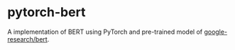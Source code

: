 # pytorch-bert

A implementation of BERT using PyTorch and pre-trained model of [google-research/bert](https://github.com/google-research/bert).


